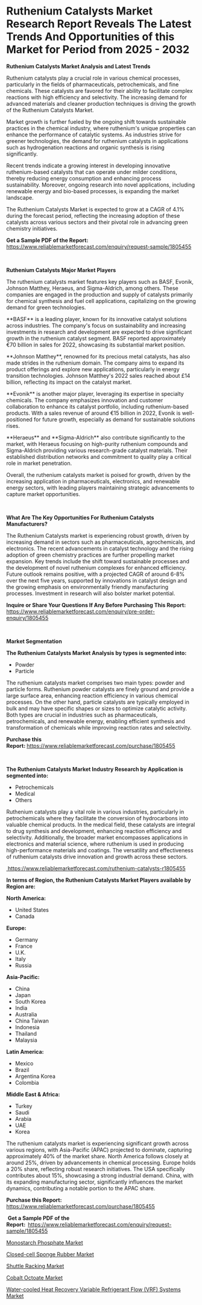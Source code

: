 <p><h1>Ruthenium Catalysts Market Research Report Reveals The Latest Trends And Opportunities of this Market for Period from 2025 - 2032</h1></p><p><strong>Ruthenium Catalysts Market Analysis and Latest Trends</strong></p>
<p><p>Ruthenium catalysts play a crucial role in various chemical processes, particularly in the fields of pharmaceuticals, petrochemicals, and fine chemicals. These catalysts are favored for their ability to facilitate complex reactions with high efficiency and selectivity. The increasing demand for advanced materials and cleaner production techniques is driving the growth of the Ruthenium Catalysts Market.</p><p>Market growth is further fueled by the ongoing shift towards sustainable practices in the chemical industry, where ruthenium's unique properties can enhance the performance of catalytic systems. As industries strive for greener technologies, the demand for ruthenium catalysts in applications such as hydrogenation reactions and organic synthesis is rising significantly. </p><p>Recent trends indicate a growing interest in developing innovative ruthenium-based catalysts that can operate under milder conditions, thereby reducing energy consumption and enhancing process sustainability. Moreover, ongoing research into novel applications, including renewable energy and bio-based processes, is expanding the market landscape. </p><p>The Ruthenium Catalysts Market is expected to grow at a CAGR of 4.1% during the forecast period, reflecting the increasing adoption of these catalysts across various sectors and their pivotal role in advancing green chemistry initiatives.</p></p>
<p><strong>Get a Sample PDF of the Report:&nbsp;</strong> <a href="https://www.reliablemarketforecast.com/enquiry/request-sample/1805455?utm_campaign=2042&utm_medium=2&utm_source=Github&utm_content=ia&utm_term=30012025&utm_id=ruthenium-catalysts">https://www.reliablemarketforecast.com/enquiry/request-sample/1805455</a></p>
<p>&nbsp;</p>
<p><strong>Ruthenium Catalysts Major Market Players</strong></p>
<p><p>The ruthenium catalysts market features key players such as BASF, Evonik, Johnson Matthey, Heraeus, and Sigma-Aldrich, among others. These companies are engaged in the production and supply of catalysts primarily for chemical synthesis and fuel cell applications, capitalizing on the growing demand for green technologies.</p><p>**BASF** is a leading player, known for its innovative catalyst solutions across industries. The company's focus on sustainability and increasing investments in research and development are expected to drive significant growth in the ruthenium catalyst segment. BASF reported approximately €70 billion in sales for 2022, showcasing its substantial market position.</p><p>**Johnson Matthey**, renowned for its precious metal catalysts, has also made strides in the ruthenium domain. The company aims to expand its product offerings and explore new applications, particularly in energy transition technologies. Johnson Matthey's 2022 sales reached about £14 billion, reflecting its impact on the catalyst market.</p><p>**Evonik** is another major player, leveraging its expertise in specialty chemicals. The company emphasizes innovation and customer collaboration to enhance its catalyst portfolio, including ruthenium-based products. With a sales revenue of around €15 billion in 2022, Evonik is well-positioned for future growth, especially as demand for sustainable solutions rises.</p><p>**Heraeus** and **Sigma-Aldrich** also contribute significantly to the market, with Heraeus focusing on high-purity ruthenium compounds and Sigma-Aldrich providing various research-grade catalyst materials. Their established distribution networks and commitment to quality play a critical role in market penetration.</p><p>Overall, the ruthenium catalysts market is poised for growth, driven by the increasing application in pharmaceuticals, electronics, and renewable energy sectors, with leading players maintaining strategic advancements to capture market opportunities.</p></p>
<p>&nbsp;</p>
<p><strong>What Are The Key Opportunities For Ruthenium Catalysts Manufacturers?</strong></p>
<p><p>The Ruthenium Catalysts market is experiencing robust growth, driven by increasing demand in sectors such as pharmaceuticals, agrochemicals, and electronics. The recent advancements in catalyst technology and the rising adoption of green chemistry practices are further propelling market expansion. Key trends include the shift toward sustainable processes and the development of novel ruthenium complexes for enhanced efficiency. Future outlook remains positive, with a projected CAGR of around 6-8% over the next five years, supported by innovations in catalyst design and the growing emphasis on environmentally friendly manufacturing processes. Investment in research will also bolster market potential.</p></p>
<p><strong>Inquire or Share Your Questions If Any Before Purchasing This Report:</strong> <a href="https://www.reliablemarketforecast.com/enquiry/pre-order-enquiry/1805455?utm_campaign=2042&utm_medium=2&utm_source=Github&utm_content=ia&utm_term=30012025&utm_id=ruthenium-catalysts">https://www.reliablemarketforecast.com/enquiry/pre-order-enquiry/1805455</a></p>
<p>&nbsp;</p>
<p><strong>Market Segmentation</strong></p>
<p><strong>The Ruthenium Catalysts Market Analysis by types is segmented into:</strong></p>
<p><ul><li>Powder</li><li>Particle</li></ul></p>
<p><p>The ruthenium catalysts market comprises two main types: powder and particle forms. Ruthenium powder catalysts are finely ground and provide a large surface area, enhancing reaction efficiency in various chemical processes. On the other hand, particle catalysts are typically employed in bulk and may have specific shapes or sizes to optimize catalytic activity. Both types are crucial in industries such as pharmaceuticals, petrochemicals, and renewable energy, enabling efficient synthesis and transformation of chemicals while improving reaction rates and selectivity.</p></p>
<p><strong>Purchase this Report:&nbsp;</strong><a href="https://www.reliablemarketforecast.com/purchase/1805455?utm_campaign=2042&utm_medium=2&utm_source=Github&utm_content=ia&utm_term=30012025&utm_id=ruthenium-catalysts">https://www.reliablemarketforecast.com/purchase/1805455</a></p>
<p>&nbsp;</p>
<p><strong>The Ruthenium Catalysts Market Industry Research by Application is segmented into:</strong></p>
<p><ul><li>Petrochemicals</li><li>Medical</li><li>Others</li></ul></p>
<p><p>Ruthenium catalysts play a vital role in various industries, particularly in petrochemicals where they facilitate the conversion of hydrocarbons into valuable chemical products. In the medical field, these catalysts are integral to drug synthesis and development, enhancing reaction efficiency and selectivity. Additionally, the broader market encompasses applications in electronics and material science, where ruthenium is used in producing high-performance materials and coatings. The versatility and effectiveness of ruthenium catalysts drive innovation and growth across these sectors.</p></p>
<p><a href="https://www.reliablemarketforecast.com/ruthenium-catalysts-r1805455?utm_campaign=2042&utm_medium=2&utm_source=Github&utm_content=ia&utm_term=30012025&utm_id=ruthenium-catalysts">&nbsp;https://www.reliablemarketforecast.com/ruthenium-catalysts-r1805455</a></p>
<p><strong>In terms of Region, the Ruthenium Catalysts Market Players available by Region are:</strong></p>
<p>
    <p> <strong> North America: </strong>
        <ul>
            <li>United States</li>
            <li>Canada</li>
        </ul>
        </p> 
    <p> <strong> Europe: </strong>
        <ul>
            <li>Germany</li>
            <li>France</li>
            <li>U.K.</li>
            <li>Italy</li>
            <li>Russia</li>
        </ul>
        </p> 
    <p> <strong> Asia-Pacific: </strong>
        <ul>
            <li>China</li>
            <li>Japan</li>
            <li>South Korea</li>
            <li>India</li>
            <li>Australia</li>
            <li>China Taiwan</li>
            <li>Indonesia</li>
            <li>Thailand</li>
            <li>Malaysia</li>
        </ul>
        </p> 
    <p> <strong> Latin America: </strong>
        <ul>
            <li>Mexico</li>
            <li>Brazil</li>
            <li>Argentina Korea</li>
            <li>Colombia</li>
        </ul>
        </p> 
    <p> <strong> Middle East & Africa: </strong>
        <ul>
            <li>Turkey</li>
            <li>Saudi</li>
            <li>Arabia</li>
            <li>UAE</li>
            <li>Korea</li>
        </ul>
    </p>
    </p>
<p><p>The ruthenium catalysts market is experiencing significant growth across various regions, with Asia-Pacific (APAC) projected to dominate, capturing approximately 40% of the market share. North America follows closely at around 25%, driven by advancements in chemical processing. Europe holds a 20% share, reflecting robust research initiatives. The USA specifically contributes about 15%, showcasing a strong industrial demand. China, with its expanding manufacturing sector, significantly influences the market dynamics, contributing a notable portion to the APAC share.</p></p>
<p><strong>Purchase this Report: </strong><a href="https://www.reliablemarketforecast.com/purchase/1805455?utm_campaign=2042&utm_medium=2&utm_source=Github&utm_content=ia&utm_term=30012025&utm_id=ruthenium-catalysts">https://www.reliablemarketforecast.com/purchase/1805455</a></p>
<p>&nbsp;<strong>Get a Sample PDF of the Report:&nbsp;&nbsp;</strong><a href="https://www.reliablemarketforecast.com/enquiry/request-sample/1805455?utm_campaign=2042&utm_medium=2&utm_source=Github&utm_content=ia&utm_term=30012025&utm_id=ruthenium-catalysts">https://www.reliablemarketforecast.com/enquiry/request-sample/1805455</a></p>
<p><strong></strong></p>
<p><p><a href="https://github.com/deyniphytic/Market-Research-Report-List-1/blob/main/monostarch-phosphate-market.md?utm_campaign=2042&utm_medium=2&utm_source=Github&utm_content=ia&utm_term=30012025&utm_id=ruthenium-catalysts">Monostarch Phosphate Market</a></p><p><a href="https://www.linkedin.com/pulse/extensive-analysis-closed-cell-sponge-rubber-market-anticipated-q9kae?utm_campaign=2042&utm_medium=2&utm_source=Github&utm_content=ia&utm_term=30012025&utm_id=ruthenium-catalysts">Closed-cell Sponge Rubber Market</a></p><p><a href="https://www.linkedin.com/pulse/future-market-trends-shuttle-racking-forecasting-size-keakf?utm_campaign=2042&utm_medium=2&utm_source=Github&utm_content=ia&utm_term=30012025&utm_id=ruthenium-catalysts">Shuttle Racking Market</a></p><p><a href="https://github.com/AKSHATREPORTPRIME/Market-Research-Report-List-7/blob/main/cobalt-octoate-market.md?utm_campaign=2042&utm_medium=2&utm_source=Github&utm_content=ia&utm_term=30012025&utm_id=ruthenium-catalysts">Cobalt Octoate Market</a></p><p><a href="https://www.linkedin.com/pulse/water-cooled-heat-recovery-variable-refrigerant-flow-vrf-bjyje?utm_campaign=2042&utm_medium=2&utm_source=Github&utm_content=ia&utm_term=30012025&utm_id=ruthenium-catalysts">Water-cooled Heat Recovery Variable Refrigerant Flow (VRF) Systems Market</a></p></p>